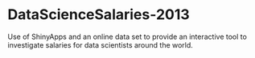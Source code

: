 DataScienceSalaries-2013
========================

Use of ShinyApps and an online data set to provide an interactive tool to investigate
salaries for data scientists around the world.
